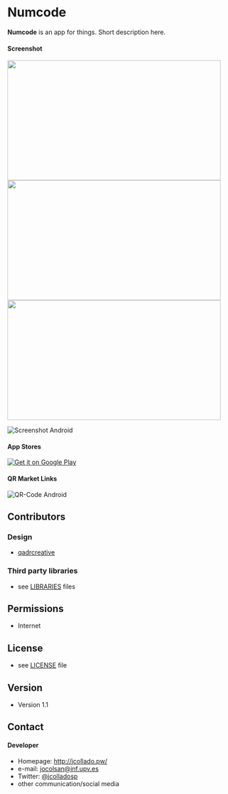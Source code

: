 Numcode
======
**Numcode** is an app for things. Short description here.

#### Screenshot
<img src="http://i.imgur.com/cgB1PNW.png" height="270" width="480">
<img src="http://i.imgur.com/agoddub.png" height="270" width="480">
<img src="http://i.imgur.com/4bm8ZOD.png" height="270" width="480">

![Screenshot Android]( =100x20)


#### App Stores
<!-- edit this image location -->
[![Get it on Google Play](https://raw.github.com/repat/README-template/master/googleplay.png)](https://play.google.com/store/apps/details?id=com.package.path)



#### QR Market Links
![QR-Code Android](http://url/qrcode-appname-android.png)



## Contributors

### Design
* [qadrcreative](https://www.fiverr.com/qadrcreative)
 

### Third party libraries
* see [LIBRARIES](https://github.com/username/appname/blob/master/LIBRARIES.md) files

## Permissions
* Internet

## License 
* see [LICENSE](https://github.com/jcolladosp/numcode/blob/master/LICENSE) file

## Version 
* Version 1.1



## Contact
#### Developer
* Homepage: http://jcollado.pw/
* e-mail: jocolsan@inf.upv.es
* Twitter: [@jcolladosp](https://twitter.com/jcolladosp "jcolladosp on twitter")
* other communication/social media
